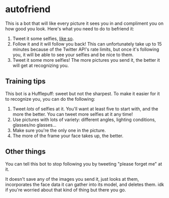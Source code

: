 # autofriend

This is a bot that will like every picture it sees you in and compliment you on how good you look. Here's what you need to do to befriend it:

1. Tweet it some selfies, [like so](https://twitter.com/wohanley/status/668326435552014336).
2. Follow it and it will follow you back! This can unfortunately take up to 15 minutes because of the Twitter API's rate limits, but once it's following you, it will be able to see your selfies and be nice to them.
3. Tweet it some more selfies! The more pictures you send it, the better it will get at recognizing you.

## Training tips

This bot is a Hufflepuff: sweet but not the sharpest. To make it easier for it to recognize you, you can do the following:

1. Tweet *lots* of selfies at it. You'll want at least five to start with, and the more the better. You can tweet more selfies at it any time!
2. Use pictures with lots of variety: different angles, lighting conditions, glasses/no glasses...
3. Make sure you're the only one in the picture.
4. The more of the frame your face takes up, the better.

## Other things

You can tell this bot to stop following you by tweeting "please forget me" at it.

It doesn't save any of the images you send it, just looks at them, incorporates the face data it can gather into its model, and deletes them. idk if you're worried about that kind of thing but there you go.

